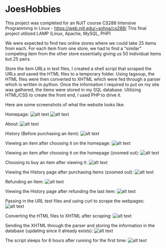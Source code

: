 # JoesHobbies

This project was completed for an NJIT course 
CS288 Intensive Programming in Linux - https://web.njit.edu/~sohna/cs288/
This final project utilized LAMP (Linux, Apache, MySQL, PHP)


We were expected to find two online stores where we could take 25 items from each. For each item from one store, we had to find a "similar" competing item from the other store essentially giving us 50 individual items but 25 pairs. 

Store the item URLs in text files, I created a shell script that scraped the URLs and saved the HTML files to a temporary folder. Using tagsoup, the HTML files were then converted to XHTML which were fed through a parser which is written in python. Once the information I required to put on my site was gathered, the items were stored in my SQL database. Utilizing HTML/CSS to create the front end, I used PHP to drive it.

Here are some screenshots of what the website looks like:

Homepage:
![alt text](https://github.com/jsgit21/JoesHobbies/blob/main/README_screenshots/home.png?raw=true)
![alt text](https://github.com/jsgit21/JoesHobbies/blob/main/README_screenshots/home2.png?raw=true)

About:
![alt text](https://github.com/jsgit21/JoesHobbies/blob/main/README_screenshots/about.png?raw=true)

History (Before purchasing an item):
![alt text](https://github.com/jsgit21/JoesHobbies/blob/main/README_screenshots/historyBefore.png?raw=true)

Viewing an item after choosing it on the homepage:
![alt text](https://github.com/jsgit21/JoesHobbies/blob/main/README_screenshots/viewItem.png?raw=true)

Viewing an item after choosing it on the homepage (zoomed out):
![alt text](https://github.com/jsgit21/JoesHobbies/blob/main/README_screenshots/viewItem-zoomed.png?raw=true)

Choosing to buy an item after viewing it:
![alt text](https://github.com/jsgit21/JoesHobbies/blob/main/README_screenshots/buyItem.png?raw=true)

Viewing the History page after purchasing items (zoomed out):
![alt text](https://github.com/jsgit21/JoesHobbies/blob/main/README_screenshots/historyAfter.png?raw=true)

Refunding an Item:
![alt text](https://github.com/jsgit21/JoesHobbies/blob/main/README_screenshots/refundItem.png?raw=true)

Viewing the History page after refunding the last item:
![alt text](https://github.com/jsgit21/JoesHobbies/blob/main/README_screenshots/historyAfterRefund.png?raw=true)

Passing in the URL text files and using curl to scrape the webpages:
![alt text](https://github.com/jsgit21/JoesHobbies/blob/main/README_screenshots/start-scraping.png?raw=true)

Converting the HTML files to XHTML after scraping:
![alt text](https://github.com/jsgit21/JoesHobbies/blob/main/README_screenshots/html-to-xhtml.png?raw=true)

Sending the XHTML through the parser and storing the information in the database (updating since it already exists):
![alt text](https://github.com/jsgit21/JoesHobbies/blob/main/README_screenshots/parse-and-store.png?raw=true)

The script sleeps for 6 hours after running for the first time:
![alt text](https://github.com/jsgit21/JoesHobbies/blob/main/README_screenshots/sleep.png?raw=true)
